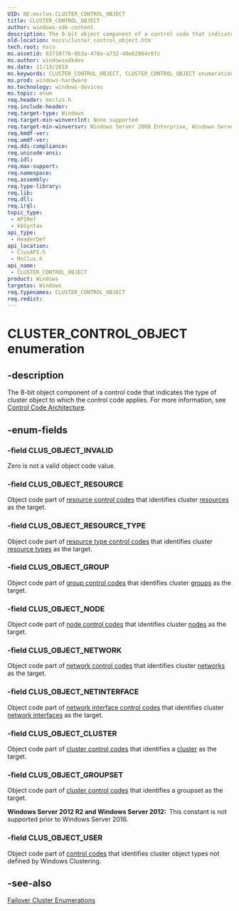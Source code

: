 ```yaml
---
UID: NE:msclus.CLUSTER_CONTROL_OBJECT
title: CLUSTER_CONTROL_OBJECT
author: windows-sdk-content
description: The 8-bit object component of a control code that indicates the type of cluster object to which the control code applies. For more information, see Control Code Architecture.
old-location: mscs\cluster_control_object.htm
tech.root: mscs
ms.assetid: 63719776-0b3a-470a-a732-40e62064c6fc
ms.author: windowssdkdev
ms.date: 11/13/2018
ms.keywords: CLUSTER_CONTROL_OBJECT, CLUSTER_CONTROL_OBJECT enumeration [Failover Cluster], CLUS_OBJECT_CLUSTER, CLUS_OBJECT_GROUP, CLUS_OBJECT_GROUPSET, CLUS_OBJECT_INVALID, CLUS_OBJECT_NETINTERFACE, CLUS_OBJECT_NETWORK, CLUS_OBJECT_NODE, CLUS_OBJECT_RESOURCE, CLUS_OBJECT_RESOURCE_TYPE, CLUS_OBJECT_USER, _CLUSTER_CONTROL_OBJECT, _CLUSTER_CONTROL_OBJECT enumeration [Failover Cluster], clusapi/CLUSTER_CONTROL_OBJECT, clusapi/CLUS_OBJECT_CLUSTER, clusapi/CLUS_OBJECT_GROUP, clusapi/CLUS_OBJECT_GROUPSET, clusapi/CLUS_OBJECT_INVALID, clusapi/CLUS_OBJECT_NETINTERFACE, clusapi/CLUS_OBJECT_NETWORK, clusapi/CLUS_OBJECT_NODE, clusapi/CLUS_OBJECT_RESOURCE, clusapi/CLUS_OBJECT_RESOURCE_TYPE, clusapi/CLUS_OBJECT_USER, clusapi/_CLUSTER_CONTROL_OBJECT, msclus/CLUSTER_CONTROL_OBJECT, msclus/CLUS_OBJECT_CLUSTER, msclus/CLUS_OBJECT_GROUP, msclus/CLUS_OBJECT_GROUPSET, msclus/CLUS_OBJECT_INVALID, msclus/CLUS_OBJECT_NETINTERFACE, msclus/CLUS_OBJECT_NETWORK, msclus/CLUS_OBJECT_NODE, msclus/CLUS_OBJECT_RESOURCE, msclus/CLUS_OBJECT_RESOURCE_TYPE, msclus/CLUS_OBJECT_USER, msclus/_CLUSTER_CONTROL_OBJECT, mscs.cluster_control_object
ms.prod: windows-hardware
ms.technology: windows-devices
ms.topic: enum
req.header: msclus.h
req.include-header: 
req.target-type: Windows
req.target-min-winverclnt: None supported
req.target-min-winversvr: Windows Server 2008 Enterprise, Windows Server 2008 Datacenter
req.kmdf-ver: 
req.umdf-ver: 
req.ddi-compliance: 
req.unicode-ansi: 
req.idl: 
req.max-support: 
req.namespace: 
req.assembly: 
req.type-library: 
req.lib: 
req.dll: 
req.irql: 
topic_type:
 - APIRef
 - kbSyntax
api_type:
 - HeaderDef
api_location:
 - ClusAPI.h
 - MsClus.h
api_name:
 - CLUSTER_CONTROL_OBJECT
product: Windows
targetos: Windows
req.typenames: CLUSTER_CONTROL_OBJECT
req.redist: 
---
```


# CLUSTER_CONTROL_OBJECT enumeration


## -description


The 8-bit object component of a control code that indicates the type of cluster object to which the 
    control code applies. For more information, see 
    <a href="https://msdn.microsoft.com/d107f743-8ce8-4c0c-b7a2-24a70ffbc0f3">Control Code Architecture</a>.


## -enum-fields




### -field CLUS_OBJECT_INVALID

Zero is not a valid object code value.


### -field CLUS_OBJECT_RESOURCE

Object code part of <a href="https://msdn.microsoft.com/71ec60fd-67ec-4932-983b-f78c6b552954">resource control codes</a> 
       that identifies cluster <a href="https://msdn.microsoft.com/090d1c20-fab3-43dd-bfe2-a2c3f9ba8f89">resources</a> as the target.


### -field CLUS_OBJECT_RESOURCE_TYPE

Object code part of 
       <a href="https://msdn.microsoft.com/a854829d-ed05-40a0-b7c8-c3e5ab888220">resource type control codes</a> that identifies 
       cluster <a href="https://msdn.microsoft.com/d02e4f51-7b86-451a-a51c-ea850ae464d1">resource types</a> as the target.


### -field CLUS_OBJECT_GROUP

Object code part of 
       <a href="https://msdn.microsoft.com/41f93d49-c021-4fcb-9d38-f801702b9e51">group control codes</a> that identifies cluster 
        <a href="https://msdn.microsoft.com/1e0680ba-87d0-4bf0-808c-d80485e4daa3">groups</a> as the target.


### -field CLUS_OBJECT_NODE

Object code part of <a href="https://msdn.microsoft.com/39b59726-e00e-4011-a7bc-96698e12f1e4">node control codes</a> that 
       identifies cluster <a href="https://msdn.microsoft.com/4381e378-7bf2-4dbc-b56e-3fed33193d32">nodes</a> as the target.


### -field CLUS_OBJECT_NETWORK

Object code part of <a href="https://msdn.microsoft.com/e9156fc0-688c-4a5b-9c78-91668bf2bd40">network control codes</a> that 
       identifies cluster <a href="https://msdn.microsoft.com/57d16e1f-e774-4ffb-b26b-7e72d6d589aa">networks</a> as the target.


### -field CLUS_OBJECT_NETINTERFACE

Object code part of 
       <a href="https://msdn.microsoft.com/adc97081-e778-426d-8296-9dea9f22a4e4">network interface control codes</a> that 
       identifies cluster <a href="https://msdn.microsoft.com/cc0cbbc3-e342-483e-9c94-4ee43f4d588d">network interfaces</a> as the 
       target.


### -field CLUS_OBJECT_CLUSTER

Object code part of <a href="https://msdn.microsoft.com/cabd9d59-7ace-4081-9de1-7645c882a64d">cluster control codes</a> that 
       identifies a <a href="c_gly.htm">cluster</a> as the target.


### -field CLUS_OBJECT_GROUPSET

Object code part of <a href="https://msdn.microsoft.com/cabd9d59-7ace-4081-9de1-7645c882a64d">cluster control codes</a> that 
       identifies a groupset as the target.

<b>Windows Server 2012 R2 and Windows Server 2012:  </b>This constant is not supported prior to Windows Server 2016.


### -field CLUS_OBJECT_USER

Object code part of <a href="https://msdn.microsoft.com/47618915-0985-4415-b7d4-5959fb27eb9f">control codes</a> that identifies 
       cluster object types not defined by Windows Clustering.


## -see-also




<a href="https://msdn.microsoft.com/546071de-1067-4b47-b862-668be976e563">Failover Cluster Enumerations</a>
 

 

